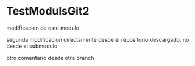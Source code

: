 # TestModulsGit2

modificacion de este modulo

segunda modificacion directamente desde el repositorio descargado, no desde el submodulo

otro comentario desde otra branch